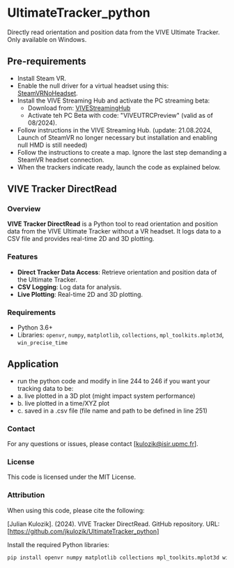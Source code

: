 # UltimateTracker_python

Directly read orientation and position data from the VIVE Ultimate Tracker. Only available on Windows.

## Pre-requirements
- Install Steam VR.
- Enable the null driver for a virtual headset using this: [SteamVRNoHeadset](https://github.com/username223/SteamVRNoHeadset).
- Install the VIVE Streaming Hub and activate the PC streaming beta:
  - Download from: [VIVEStreamingHub](https://www.vive.com/us/vive-hub/download/)
  - Activate teh PC Beta with code: "VIVEUTRCPreview" (valid as of 08/2024).
- Follow instructions in the VIVE Streaming Hub. (update: 21.08.2024, Launch of SteamVR no longer necessary but installation and enabling null HMD is still needed)
- Follow the instructions to create a map. Ignore the last step demanding a SteamVR headset connection.
- When the trackers indicate ready, launch the code as explained below.

## VIVE Tracker DirectRead

### Overview
**VIVE Tracker DirectRead** is a Python tool to read orientation and position data from the VIVE Ultimate Tracker without a VR headset. It logs data to a CSV file and provides real-time 2D and 3D plotting.

### Features
- **Direct Tracker Data Access**: Retrieve orientation and position data of the Ultimate Tracker.
- **CSV Logging**: Log data for analysis.
- **Live Plotting**: Real-time 2D and 3D plotting.

### Requirements
- Python 3.6+
- Libraries: `openvr`, `numpy`, `matplotlib`, `collections`, `mpl_toolkits.mplot3d`, `win_precise_time`

## Application
- run the python code and modify in line 244 to 246 if you want your tracking data to be:
- a. live plotted in a 3D plot (might impact system performance)
- b. live plotted in a time/XYZ plot
- c. saved in a .csv file (file name and path to be defined in line 251)  

### Contact

For any questions or issues, please contact [kulozik@isir.upmc.fr].

### License

This code is licensed under the MIT License.

### Attribution

When using this code, please cite the following:

[Julian Kulozik]. (2024). VIVE Tracker DirectRead. GitHub repository. URL: [https://github.com/jkulozik/UltimateTracker_python]

Install the required Python libraries:

```sh
pip install openvr numpy matplotlib collections mpl_toolkits.mplot3d win_precise_time

